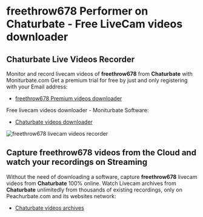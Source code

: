 # freethrow678 Performer on Chaturbate - Free LiveCam videos downloader

## Chaturbate Live Videos Recorder

Monitor and record livecam videos of **freethrow678** from **Chaturbate** with Moniturbate.com
Get a premium trial for free by just and only registering with your Email address:
* [freethrow678 Premium videos downloader](https://moniturbate.com/request-demo-licence-key.html)

Free livecam videos downloader - Moniturbate Software:
* [Chaturbate videos downloader](https://moniturbate.com/moniturbate-download-software.html)

![freethrow678 livecam videos recorder](https://peachurnet.com/templates/moniturbate-software.png)


## Capture freethrow678 videos from the Cloud and watch your recordings on Streaming

Without the need of downloading a software, capture **freethrow678** livecam videos from **Chaturbate** 100% online.
Watch Livecam archives from **Chaturbate** unlimitedly from thousands of existing recordings, only on Peachurbate.com and its websites network:
* [Chaturbate videos archives](https://peachurnet.com/)